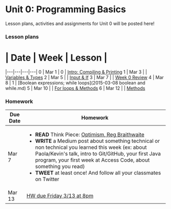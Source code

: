 # Unit 0: Programming Basics

Lesson plans, activities and assignments for Unit 0 will be posted here!

### Lesson plans

 # |  Date | Week | Lesson |
|---|---|---|---|
 0 | Mar 1 | 0 | [Intro: Compiling & Printing](2015-03-01_intro-compiling-printing.md) 
 1 | Mar 3 | | [Variables & Types](2015-03-03_variables-types-strings.md) 
 2 | Mar 5 | | [Input & If](2015-03-05_input-if.md) 
 3 | Mar 7 | | [Week 0 Review](2015-03-07_week-0-review.md) 
 4 | Mar 8 | 1 | [Boolean expressions; while loops](2015-03-08 boolean and while.md)
 5 | Mar 10 | | [For loops & Methods](2015-03-10_for-loops-methods.md)
 6 | Mar 12 | | [Methods](2015-03-12_methods.md)


### Homework

| Due Date | Homework|
|---|---|
| Mar 7 | <ul><li>**READ** Think Piece: [Optimism, Reg Braithwaite](http://braythwayt.com/homoiconic/2009/05/01/optimism.html)</li><li>**WRITE** a Medium post about something technical or non technical you learned this week (ex: about Paola/Kevin's talk, intro to Git/GitHub, your first Java program, your first week at Access Code, about something you read)</li><li>**TWEET** at least once! And follow all your classmates on Twitter</li></ul> |
| Mar 13 | [HW due Friday 3/13 at 8pm](https://github.com/accesscode-2-1/unit-0/issues/3) |
